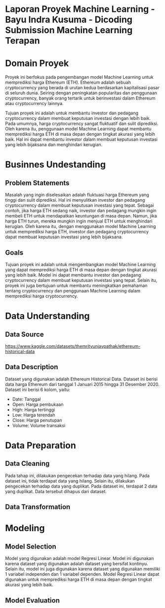 # Laporan Proyek Machine Learning - Bayu Indra Kusuma - Dicoding Submission Machine Learning Terapan

# Domain Proyek
Proyek ini berfokus pada pengembangan model Machine Learning untuk memprediksi harga Ethereum (ETH). Ethereum adalah sebuah cryptocurrency yang berada di urutan kedua berdasarkan kapitalisasi pasar di seluruh dunia. Seiring dengan peningkatan popularitas dan penggunaan cryptocurrency, banyak orang tertarik untuk berinvestasi dalam Ethereum atau cryptocurrency lainnya.

Tujuan proyek ini adalah untuk membantu investor dan pedagang cryptocurrency dalam membuat keputusan investasi dengan lebih baik. Pada umumnya, harga cryptocurrency sangat fluktuatif dan sulit diprediksi. Oleh karena itu, penggunaan model Machine Learning dapat membantu memprediksi harga ETH di masa depan dengan tingkat akurasi yang lebih baik. Hal ini dapat membantu investor dalam membuat keputusan investasi yang lebih bijaksana dan menghindari kerugian.

# Businnes Undestanding
## Problem Statements
Masalah yang ingin diselesaikan adalah fluktuasi harga Ethereum yang tinggi dan sulit diprediksi. Hal ini menyulitkan investor dan pedagang cryptocurrency dalam membuat keputusan investasi yang tepat. Sebagai contoh, jika harga ETH sedang naik, investor dan pedagang mungkin ingin membeli ETH untuk mendapatkan keuntungan di masa depan. Namun, jika harga ETH turun, mereka mungkin ingin menjual ETH untuk menghindari kerugian. Oleh karena itu, dengan menggunakan model Machine Learning untuk memprediksi harga ETH, investor dan pedagang cryptocurrency dapat membuat keputusan investasi yang lebih bijaksana.
## Goals
Tujuan proyek ini adalah untuk mengembangkan model Machine Learning yang dapat memprediksi harga ETH di masa depan dengan tingkat akurasi yang lebih baik. Model ini dapat membantu investor dan pedagang cryptocurrency dalam membuat keputusan investasi yang tepat. Selain itu, proyek ini juga bertujuan untuk membantu meningkatkan pemahaman tentang cryptocurrency dan penggunaan Machine Learning dalam memprediksi harga cryptocurrency.

# Data Understanding
## Data Source
https://www.kaggle.com/datasets/themrityunjaypathak/ethereum-historical-data

## Data Description
Dataset yang digunakan adalah Ethereum Historical Data. Dataset ini berisi data harga Ethereum dari tanggal 1 Januari 2015 hingga 31 Desember 2020. Dataset ini berisi 6 kolom, yaitu:
* Date: Tanggal
* Open: Harga pembukaan
* High: Harga tertinggi
* Low: Harga terendah
* Close: Harga penutupan
* Volume: Volume transaksi

# Data Preparation
## Data Cleaning
Pada tahap ini, dilakukan pengecekan terhadap data yang hilang. Pada dataset ini, tidak terdapat data yang hilang. Selain itu, dilakukan pengecekan terhadap data yang duplikat. Pada dataset ini, terdapat 2 data yang duplikat. Data tersebut dihapus dari dataset.

## Data Transformation

# Modeling
## Model Selection
Model yang digunakan adalah model Regresi Linear. Model ini digunakan karena dataset yang digunakan adalah dataset yang bersifat kontinyu. Selain itu, model ini juga digunakan karena dataset yang digunakan memiliki 1 variabel independen dan 1 variabel dependen. Model Regresi Linear dapat digunakan untuk memprediksi harga ETH di masa depan dengan tingkat akurasi yang lebih baik.

## Model Evaluation
